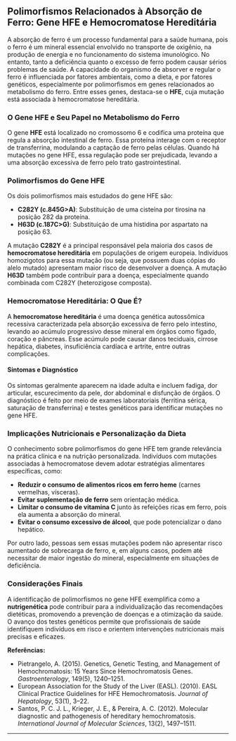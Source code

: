 
## Polimorfismos Relacionados à Absorção de Ferro: Gene HFE e Hemocromatose Hereditária

A absorção de ferro é um processo fundamental para a saúde humana, pois o ferro é um mineral essencial envolvido no transporte de oxigênio, na produção de energia e no funcionamento do sistema imunológico. No entanto, tanto a deficiência quanto o excesso de ferro podem causar sérios problemas de saúde. A capacidade do organismo de absorver e regular o ferro é influenciada por fatores ambientais, como a dieta, e por fatores genéticos, especialmente por polimorfismos em genes relacionados ao metabolismo do ferro. Entre esses genes, destaca-se o **HFE**, cuja mutação está associada à hemocromatose hereditária.

### O Gene HFE e Seu Papel no Metabolismo do Ferro

O gene **HFE** está localizado no cromossomo 6 e codifica uma proteína que regula a absorção intestinal de ferro. Essa proteína interage com o receptor de transferrina, modulando a captação de ferro pelas células. Quando há mutações no gene HFE, essa regulação pode ser prejudicada, levando a uma absorção excessiva de ferro pelo trato gastrointestinal.

### Polimorfismos do Gene HFE

Os dois polimorfismos mais estudados do gene HFE são:

- **C282Y (c.845G>A)**: Substituição de uma cisteína por tirosina na posição 282 da proteína.
- **H63D (c.187C>G)**: Substituição de uma histidina por aspartato na posição 63.

A mutação **C282Y** é a principal responsável pela maioria dos casos de **hemocromatose hereditária** em populações de origem europeia. Indivíduos homozigotos para essa mutação (ou seja, que possuem duas cópias do alelo mutado) apresentam maior risco de desenvolver a doença. A mutação **H63D** também pode contribuir para a doença, especialmente quando combinada com C282Y (heterozigose composta).

### Hemocromatose Hereditária: O Que É?

A **hemocromatose hereditária** é uma doença genética autossômica recessiva caracterizada pela absorção excessiva de ferro pelo intestino, levando ao acúmulo progressivo desse mineral em órgãos como fígado, coração e pâncreas. Esse acúmulo pode causar danos teciduais, cirrose hepática, diabetes, insuficiência cardíaca e artrite, entre outras complicações.

#### Sintomas e Diagnóstico

Os sintomas geralmente aparecem na idade adulta e incluem fadiga, dor articular, escurecimento da pele, dor abdominal e disfunção de órgãos. O diagnóstico é feito por meio de exames laboratoriais (ferritina sérica, saturação de transferrina) e testes genéticos para identificar mutações no gene HFE.

### Implicações Nutricionais e Personalização da Dieta

O conhecimento sobre polimorfismos do gene HFE tem grande relevância na prática clínica e na nutrição personalizada. Indivíduos com mutações associadas à hemocromatose devem adotar estratégias alimentares específicas, como:

- **Reduzir o consumo de alimentos ricos em ferro heme** (carnes vermelhas, vísceras).
- **Evitar suplementação de ferro** sem orientação médica.
- **Limitar o consumo de vitamina C** junto às refeições ricas em ferro, pois ela aumenta a absorção do mineral.
- **Evitar o consumo excessivo de álcool**, que pode potencializar o dano hepático.

Por outro lado, pessoas sem essas mutações podem não apresentar risco aumentado de sobrecarga de ferro, e, em alguns casos, podem até necessitar de maior ingestão do mineral, especialmente em situações de deficiência.

### Considerações Finais

A identificação de polimorfismos no gene HFE exemplifica como a **nutrigenética** pode contribuir para a individualização das recomendações dietéticas, promovendo a prevenção de doenças e a otimização da saúde. O avanço dos testes genéticos permite que profissionais de saúde identifiquem indivíduos em risco e orientem intervenções nutricionais mais precisas e eficazes.

**Referências:**

- Pietrangelo, A. (2015). Genetics, Genetic Testing, and Management of Hemochromatosis: 15 Years Since Hemochromatosis Genes. *Gastroenterology*, 149(5), 1240–1251.
- European Association for the Study of the Liver (EASL). (2010). EASL Clinical Practice Guidelines for HFE Hemochromatosis. *Journal of Hepatology*, 53(1), 3–22.
- Santos, P. C. J. L., Krieger, J. E., & Pereira, A. C. (2012). Molecular diagnostic and pathogenesis of hereditary hemochromatosis. *International Journal of Molecular Sciences*, 13(2), 1497–1511.

---
```